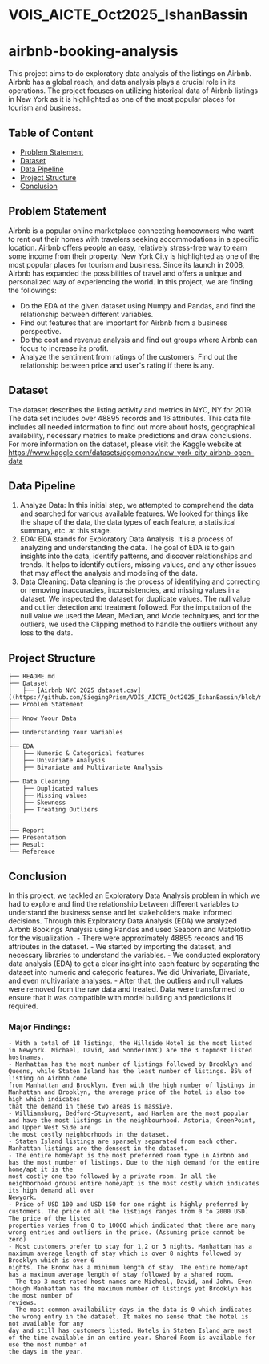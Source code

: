 # VOIS_AICTE_Oct2025_IshanBassin 
# airbnb-booking-analysis
This project aims to do exploratory data analysis of the listings on Airbnb. Airbnb has a global reach, and data analysis plays a crucial role in its operations. The project focuses on utilizing historical data of Airbnb listings in New York as it is highlighted as one of the most popular places for tourism and business.

## Table of Content
  * [Problem Statement](#problem-statement)
  * [Dataset](#dataset)
  * [Data Pipeline](#data-pipeline)
  * [Project Structure](#project-structure)
  * [Conclusion](#conclusion)
  
  
## Problem Statement
Airbnb is a popular online marketplace connecting homeowners who want to rent out their homes with travelers seeking accommodations in a specific location. Airbnb offers people an easy, relatively stress-free way to earn some income from their property. New York City is highlighted as one of the most popular places for tourism and business. Since its launch in 2008, Airbnb has expanded the possibilities of travel and offers a unique and personalized way of experiencing the world. In this project, we are finding the followings:
  * Do the EDA of the given dataset using Numpy and Pandas, and find the relationship between different variables.
  * Find out features that are important for Airbnb from a business perspective.
  * Do the cost and revenue analysis and find out groups where Airbnb can focus to increase its profit.
  * Analyze the sentiment from ratings of the customers. Find out the relationship between price and user's rating if there is any.


## Dataset
The dataset describes the listing activity and metrics in NYC, NY for 2019. The data set includes over 48895 records and 16 attributes. This data file includes all needed information to find out more about hosts, geographical availability, necessary metrics to make predictions and draw conclusions. For more information on the dataset, please visit the Kaggle website at https://www.kaggle.com/datasets/dgomonov/new-york-city-airbnb-open-data


## Data Pipeline
  1. Analyze Data: 
      In this initial step, we attempted to comprehend the data and searched for various available features. We looked for things like the shape of the data, the 
      data types of each feature, a statistical summary, etc. at this stage.
  2. EDA: 
      EDA stands for Exploratory Data Analysis. It is a process of analyzing and understanding the data. The goal of EDA is to gain insights into the data, identify 
      patterns, and discover relationships and trends. It helps to identify outliers, missing values, and any other issues that may affect the analysis and modeling 
      of the data.
  3. Data Cleaning: 
      Data cleaning is the process of identifying and correcting or removing inaccuracies, inconsistencies, and missing values in a dataset. We inspected the dataset 
      for duplicate values. The null value and outlier detection and treatment followed. For the imputation of the null value we used the Mean, Median, and Mode 
      techniques, and for the outliers, we used the Clipping method to handle the outliers without any loss to the data.
      

## Project Structure
```
├── README.md
├── Dataset 
│   ├── [Airbnb NYC 2025 dataset.csv]((https://github.com/SiegingPrism/VOIS_AICTE_Oct2025_IshanBassin/blob/main/Airbnb%20NYC%20dataset.csv))
├── Problem Statement
│
├── Know Yoour Data
│
├── Understanding Your Variables
│
├── EDA
│   ├── Numeric & Categorical features
│   ├── Univariate Analysis
│   ├── Bivariate and Multivariate Analysis
│
├── Data Cleaning
│   ├── Duplicated values
│   ├── Missing values
│   ├── Skewness
│   ├── Treating Outliers
|
│   
├── Report
├── Presentation
├── Result
└── Reference
```


## Conclusion
In this project, we tackled an Exploratory Data Analysis problem in which we had to explore and find the relationship between different variables to understand the business sense and let stakeholders make informed decisions. Through this Exploratory Data Analysis (EDA) we analyzed Airbnb Bookings Analysis using Pandas and used Seaborn and Matplotlib for the visualization. 
    - There were approximately 48895 records and 16 attributes in the dataset.
    - We started by importing the dataset, and necessary libraries to understand the variables.
    - We conducted exploratory data analysis (EDA) to get a clear insight into each feature by separating the dataset into numeric and categoric features. We did 
    Univariate, Bivariate, and even multivariate analyses.
    - After that, the outliers and null values were removed from the raw data and treated. Data were transformed to ensure that it was compatible with model building 
    and predictions if required.

  ### **Major Findings**:
    - With a total of 18 listings, the Hillside Hotel is the most listed in Newyork. Michael, David, and Sonder(NYC) are the 3 topmost listed hostnames.
    - Manhattan has the most number of listings followed by Brooklyn and Queens, while Staten Island has the least number of listings. 85% of listing on Airbnb come 
    from Manhattan and Brooklyn. Even with the high number of listings in Manhattan and Brooklyn, the average price of the hotel is also too high which indicates 
    that the demand in these two areas is massive.
    - Williamsburg, Bedford-Stuyvesant, and Harlem are the most popular and have the most listings in the neighbourhood. Astoria, GreenPoint, and Upper West Side are 
    the most costly neighborhoods in the dataset.
    - Staten Island listings are sparsely separated from each other. Manhattan listings are the densest in the dataset.
    - The entire home/apt is the most preferred room type in Airbnb and has the most number of listings. Due to the high demand for the entire home/apt it is the 
    most costly one too followed by a private room. In all the neighborhood groups entire home/apt is the most costly which indicates its high demand all over 
    Newyork.
    - Price of USD 100 and USD 150 for one night is highly preferred by customers. The price of all the listings ranges from 0 to 2000 USD. The price of the listed 
    properties varies from 0 to 10000 which indicated that there are many wrong entries and outliers in the price. (Assuming price cannot be zero)
    - Most customers prefer to stay for 1,2 or 3 nights. Manhattan has a maximum average length of stay which is over 8 nights followed by Brooklyn which is over 6 
    nights. The Bronx has a minimum length of stay. The entire home/apt has a maximum average length of stay followed by a shared room.
    - The top 3 most rated host names are Micheal, David, and John. Even though Manhattan has the maximum number of listings yet Brooklyn has the most number of 
    reviews.
    - The most common availability days in the data is 0 which indicates the wrong entry in the dataset. It makes no sense that the hotel is not available for any 
    day and still has customers listed. Hotels in Staten Island are most of the time available in an entire year. Shared Room is available for use the most number of 
    the days in the year.
    
    
    
    
